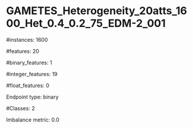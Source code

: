 # GAMETES_Heterogeneity_20atts_1600_Het_0.4_0.2_75_EDM-2_001

#instances: 1600

#features: 20

  #binary_features: 1

  #integer_features: 19

  #float_features: 0

Endpoint type: binary

#Classes: 2

Imbalance metric: 0.0

